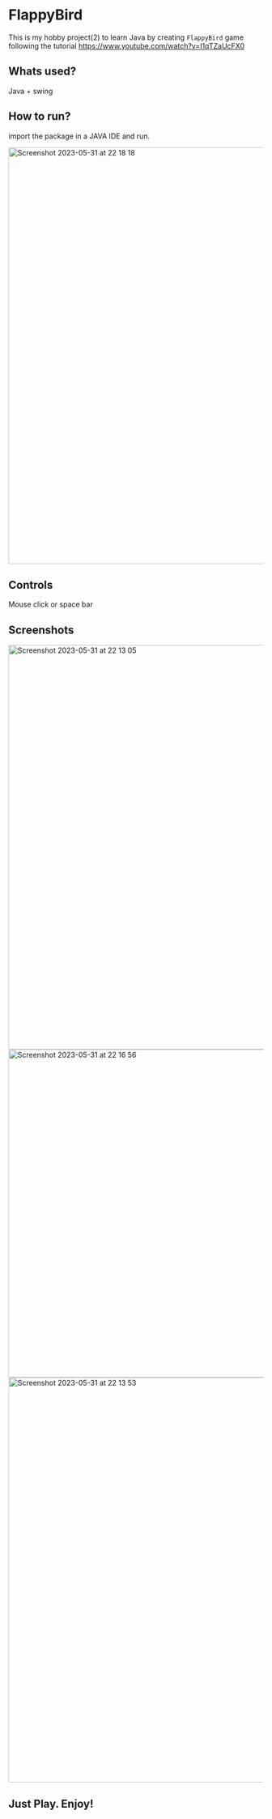 # FlappyBird
This is my hobby project(2) to learn Java by creating `FlappyBird` game following the tutorial https://www.youtube.com/watch?v=I1qTZaUcFX0

## Whats used?
Java + swing

## How to run?
import the package in a JAVA IDE and run.

<img width="823" alt="Screenshot 2023-05-31 at 22 18 18" src="https://github.com/rasi5050/FlappyBird/assets/12760472/b8617ea7-fba8-4fcd-944b-2eea4df96e9e">

## Controls
Mouse click or space bar

## Screenshots
<img width="799" alt="Screenshot 2023-05-31 at 22 13 05" src="https://github.com/rasi5050/FlappyBird/assets/12760472/c267ed79-90e5-4b0e-bad0-78b342a44f64">
<img width="648" alt="Screenshot 2023-05-31 at 22 16 56" src="https://github.com/rasi5050/FlappyBird/assets/12760472/8870ffda-f74c-49f0-8bd9-60ecc1364117">
<img width="800" alt="Screenshot 2023-05-31 at 22 13 53" src="https://github.com/rasi5050/FlappyBird/assets/12760472/67766e7a-234f-4a2d-affa-d3270f99202d">
 
## Just Play. Enjoy!

